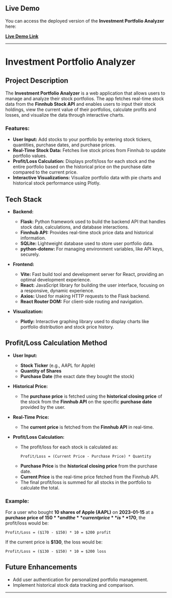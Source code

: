 
## **Live Demo**

You can access the deployed version of the **Investment Portfolio Analyzer** here:

[**Live Demo Link**](https://investment-portfolio-analyzer.vercel.app/)

---

# **Investment Portfolio Analyzer**

## **Project Description**
The **Investment Portfolio Analyzer** is a web application that allows users to manage and analyze their stock portfolios. The app fetches real-time stock data from the **Finnhub Stock API** and enables users to input their stock holdings, view the current value of their portfolios, calculate profits and losses, and visualize the data through interactive charts.

### **Features:**
- **User Input:** Add stocks to your portfolio by entering stock tickers, quantities, purchase dates, and purchase prices.
- **Real-Time Stock Data:** Fetches live stock prices from Finnhub to update portfolio values.
- **Profit/Loss Calculation:** Displays profit/loss for each stock and the entire portfolio based on the historical price on the purchase date compared to the current price.
- **Interactive Visualizations:** Visualize portfolio data with pie charts and historical stock performance using Plotly.

## **Tech Stack**
- **Backend:**
  - **Flask:** Python framework used to build the backend API that handles stock data, calculations, and database interactions.
  - **Finnhub API:** Provides real-time stock price data and historical information.
  - **SQLite:** Lightweight database used to store user portfolio data.
  - **python-dotenv:** For managing environment variables, like API keys, securely.

- **Frontend:**
  - **Vite:** Fast build tool and development server for React, providing an optimal development experience.
  - **React:** JavaScript library for building the user interface, focusing on a responsive, dynamic experience.
  - **Axios:** Used for making HTTP requests to the Flask backend.
  - **React Router DOM:** For client-side routing and navigation.

- **Visualization:**
  - **Plotly:** Interactive graphing library used to display charts like portfolio distribution and stock price history.

## **Profit/Loss Calculation Method**
- **User Input:** 
  - **Stock Ticker** (e.g., AAPL for Apple)
  - **Quantity of Shares**
  - **Purchase Date** (the exact date they bought the stock)
  
- **Historical Price:**
  - The **purchase price** is fetched using the **historical closing price** of the stock from the **Finnhub API** on the specific **purchase date** provided by the user.

- **Real-Time Price:**
  - The **current price** is fetched from the **Finnhub API** in real-time.

- **Profit/Loss Calculation:**
  - The profit/loss for each stock is calculated as:
    ```plaintext
    Profit/Loss = (Current Price - Purchase Price) * Quantity
    ```
  - **Purchase Price** is the **historical closing price** from the purchase date.
  - **Current Price** is the real-time price fetched from the Finnhub API.
  - The final profit/loss is summed for all stocks in the portfolio to calculate the total.

### **Example:**
For a user who bought **10 shares of Apple (AAPL)** on **2023-01-15** at a **purchase price of $150** and the **current price** is **$170**, the profit/loss would be:
```plaintext
Profit/Loss = ($170 - $150) * 10 = $200 profit
```
If the current price is **$130**, the loss would be:
```plaintext
Profit/Loss = ($130 - $150) * 10 = $200 loss
```


## **Future Enhancements**
- Add user authentication for personalized portfolio management.
- Implement historical stock data tracking and comparison.

---
